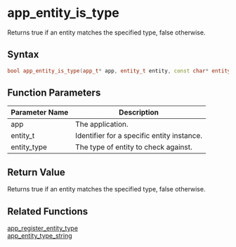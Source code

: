 # app_entity_is_type

Returns true if an entity matches the specified type, false otherwise.

## Syntax

```cpp
bool app_entity_is_type(app_t* app, entity_t entity, const char* entity_type);
```

## Function Parameters

Parameter Name | Description
--- | ---
app | The application.
entity_t | Identifier for a specific entity instance.
entity_type | The type of entity to check against.

## Return Value

Returns true if an entity matches the specified type, false otherwise.

## Related Functions

[app_register_entity_type](https://github.com/RandyGaul/cute_framework/blob/master/doc/ecs/app_register_entity_type.md)  
[app_entity_type_string](https://github.com/RandyGaul/cute_framework/blob/master/doc/ecs/app_entity_type_string.md)  
